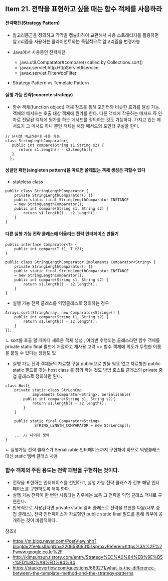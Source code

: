 ## Item 21. 전략을 표현하고 싶을 때는 함수 객체를 사용하라

#### 전략패턴(Strategy Pattern)
* 알고리즘군을 정의하고 각각을 캡슐화하여 교환해서 사용
  스트래티지를 활용하면 알고리즘을 사용하는 클라이언트와는 독립적으로 알고리즘을 변경가능

* Java에서 사용중인 전략패턴
  * java.util.Comparator#compare() called by Collections.sort()  
  * javax.servlet,http.HttpServlet#service
  * javax.servlet.Filter#doFilter
  
* Strategy Pattern vs Template Pattern


#### 실행 가능 전략(concrete strategy)
* 함수 객체(function object)
    객체 참조를 통해 포인터와 비슷한 효과를 달성 가능.
    객체의 메서드는 호출 대상 객체에 뭔가를 한다. 다른 객체에 작용하는 메서드 즉 인자로 전달된 객체에 뭔가를 하는 메서드를 정의하는 것도 가능하다.
    가지고 있는 메서드가 그 메서드 하나 뿐인 객체는 해당 메서드의 포인터 구실을 한다. 

```
// 문자열 비교하는데 사용 가능
class StringLegthComparator{
   public int compare(String s1,String s2) {
      return s1.length() - s2.length();
   }
  };
`````` 

#### 싱글턴 패턴(singleton pattern)을 따르면 쓸데없는 객체 생성은 피할수 있다
* stateless class

```
public class StringLengthComparator {
    private StringLengthComparator() {}
    public static final StringLengthComparator INSTANCE
    = new StringLengthComparator();
    public int compare(String s1, String s2) {
        return s1.length() - s2.length();
    }
}

```
#### 다른 실행 가능 전략 클래스에 어울리는 전략 인터페이스 만들기
```
public interface Comparator<T> {
    public int compare(T t1, T t2);
}
```

```
public class StringLengthComparator implements Comparator<String> {  
    private StringLengthComparator() {}
    public static final StringLengthComparator INSTANCE
    = new StringLengthComparator();
    public int compare(String s1, String s2) {
        return s1.length() - s2.length();
    }
}

```
* 실행 가능 전략 클래스를 익명클래스로 정의하는 경우

```
Arrays.sort(StringArray, new Comparator<String>() {  
    public int compare(String t1, String t2) {
        return s1.length() - s2.length();
    }
});

```
ㄴ sort를 호출 할 때마다 새로운 객체 생성 , 여러번 수행되는 클래스라면 함수 객체를 private static final 필드에 저장하고 재사용 고려
 => 함수 객체에 의도가 뚜렷한 이름을 붙일 수 있다는 장점도 있


* 실행 가능 전략 객체들의 자료형 구실 
  public으로 만들 필요 없고 자료형인 public static 필드를 갖는 host class 를 정의 하는 것도 방법
  호스트 클래스의 private 중첩 클래스로 정의하면 된다. 

```
class Host{
    private static class StrLenCmp 
            implements Comparator<String>, Serializable{
        public int compare(String s1, String s2){
            return s1.length() - s2.length();
        }
    }

    public static final Comparator<String>
             STRING_LENGTH_COMPARATOR = new StrLenCmp();

    ... // 나머지 생략
}

```
ㄴ 실행가능 전략 클래스가 Serializable 인터페이스까지 구현해야 하므로 익명클래스 대신 static 멤버 클래스 사용

### 함수 객체의 주된 용도는 전략 패턴을 구현하는 것이다. 
* 전략을 표현하는 인터페이스를 선언하고, 실행 가능 전략 클래스가 전부 해당 인터페이스를 구현하도록 해야 한다. 
* 실행 가능 전략이 한 번만 사용되는 경우에는 보통 그 전략을 익명 클래스 객체로 구현한다. 
* 반복적으로 사용된다면 private static 멤버 클래스로 전략을 표현한 다음(내부 중첩 클래스),
  전략 인터페이스가 자료형인 public static final 필드를 통해 외부에 공개하는 것이 바람직하다.




참조)) 
- https://m.blog.naver.com/PostView.nhn?blogId=2feelus&logNo=220658663151&proxyReferer=https%3A%2F%2Fwww.google.co.kr%2F
- http://kimsunzun.tistory.com/entry/Strategy%EC%A0%84%EB%9E%B5-%ED%8C%A8%ED%84%B4
- https://stackoverflow.com/questions/669271/what-is-the-difference-between-the-template-method-and-the-strategy-patterns

